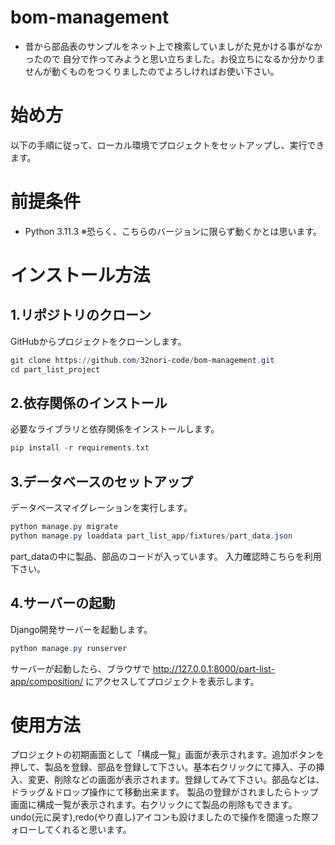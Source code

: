 # bom-management
- 昔から部品表のサンプルをネット上で検索していましがた見かける事がなかったので
自分で作ってみようと思い立ちました。お役立ちになるか分かりませんが動くものをつくりましたのでよろしければお使い下さい。
# 始め方
以下の手順に従って、ローカル環境でプロジェクトをセットアップし、実行できます。
# 前提条件
- Python 3.11.3
※恐らく、こちらのバージョンに限らず動くかとは思います。
# インストール方法

## 1.リポジトリのクローン
GitHubからプロジェクトをクローンします。
```powershell
git clone https://github.com/32nori-code/bom-management.git
cd part_list_project
```

## 2.依存関係のインストール
必要なライブラリと依存関係をインストールします。
```powershell
pip install -r requirements.txt
```

## 3.データベースのセットアップ
データベースマイグレーションを実行します。
```powershell
python manage.py migrate
python manage.py loaddata part_list_app/fixtures/part_data.json
```
part_dataの中に製品、部品のコードが入っています。
入力確認時こちらを利用下さい。

## 4.サーバーの起動
Django開発サーバーを起動します。
```powershell
python manage.py runserver
```
サーバーが起動したら、ブラウザで http://127.0.0.1:8000/part-list-app/composition/ にアクセスしてプロジェクトを表示します。

# 使用方法
プロジェクトの初期画面として「構成一覧」画面が表示されます。追加ボタンを押して、製品を登録、部品を登録して下さい。基本右クリックにて挿入、子の挿入、変更、削除などの画面が表示されます。登録してみて下さい。部品などは、ドラッグ＆ドロップ操作にて移動出来ます。
製品の登録がされましたらトップ画面に構成一覧が表示されます。右クリックにて製品の削除もできます。undo(元に戻す),redo(やり直し)アイコンも設けましたので操作を間違った際フォローしてくれると思います。
